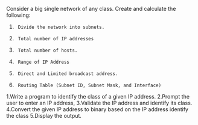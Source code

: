 

Consider a big single network of any class. Create and calculate the following:
1.      Divide the network into subnets.
2.      Total number of IP addresses
3.      Total number of hosts.
4.      Range of IP Address
5.      Direct and Limited broadcast address.
6.      Routing Table (Subnet ID, Subnet Mask, and Interface)
1.Write a program to identify the class of a given IP address.
2.Prompt the user to enter an IP address,
3.Validate the IP address and identify its class. 
4.Convert the given IP address to binary based on the IP address identify the class
5.Display the output.
